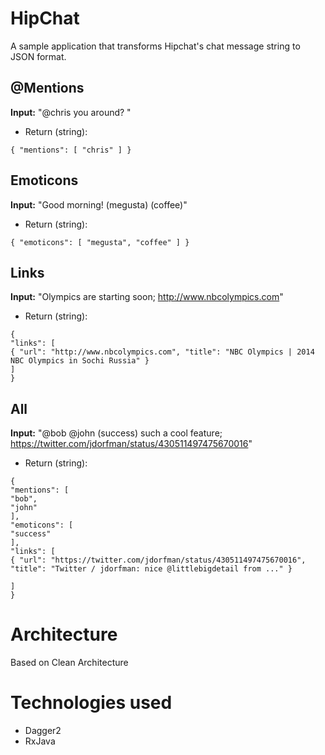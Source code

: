 # HipChat
A sample application that transforms Hipchat's chat message string to JSON format.

## @Mentions
**Input:** "@chris you around? "
- Return (string):
```
{ "mentions": [ "chris" ] }
```

## Emoticons
**Input:** "Good morning! (megusta) (coffee)"
- Return (string):
```
{ "emoticons": [ "megusta", "coffee" ] }
```
## Links
**Input:** "Olympics are starting soon; http://www.nbcolympics.com"
- Return (string):
```
{
"links": [
{ "url": "http://www.nbcolympics.com", "title": "NBC Olympics | 2014 NBC Olympics in Sochi Russia" }
]
}
```

## All
**Input:** "@bob @john (success) such a cool feature; https://twitter.com/jdorfman/status/430511497475670016"
- Return (string):
```
{
"mentions": [
"bob",
"john"
],
"emoticons": [
"success"
],
"links": [
{ "url": "https://twitter.com/jdorfman/status/430511497475670016", "title": "Twitter / jdorfman: nice @littlebigdetail from ..." }

]
}
```

# Architecture 
Based on Clean Architecture 

# Technologies used
- Dagger2
- RxJava

